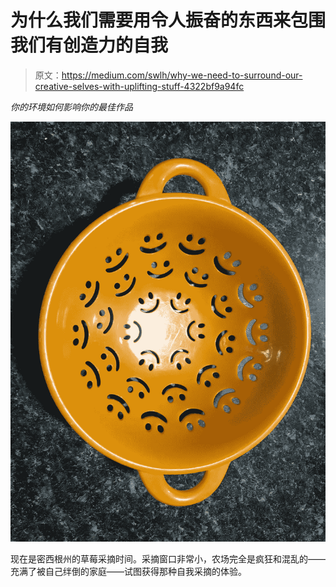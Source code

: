 # 为什么我们需要用令人振奋的东西来包围我们有创造力的自我

> 原文：<https://medium.com/swlh/why-we-need-to-surround-our-creative-selves-with-uplifting-stuff-4322bf9a94fc>

*你的环境如何影响你的最佳作品*

![](img/21a224af4d0b69523e5434119a6ffdc7.png)

现在是密西根州的草莓采摘时间。采摘窗口非常小，农场完全是疯狂和混乱的——充满了被自己绊倒的家庭——试图获得那种自我采摘的体验。